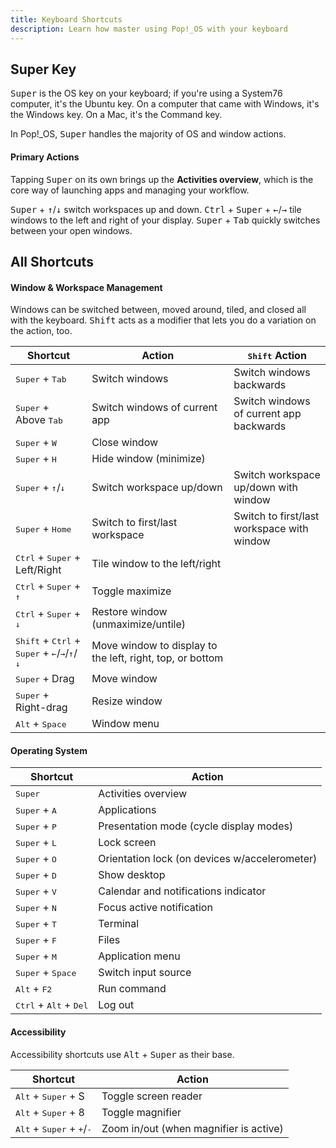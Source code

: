 ```yaml
---
title: Keyboard Shortcuts
description: Learn how master using Pop!_OS with your keyboard
---
```


## Super Key

<!-- TODO: Add Pop! key when that starts shipping -->

<kbd>Super</kbd> is the OS key on your keyboard; if you're using a System76
computer, it's the Ubuntu key. On a computer that came with Windows, it's the
Windows key. On a Mac, it's the Command key.

In Pop!\_OS, <kbd>Super</kbd> handles the majority of OS and window actions.

#### Primary Actions

Tapping <kbd>Super</kbd> on its own brings up the **Activities overview**, which
is the core way of launching apps and managing your workflow.

<kbd>Super</kbd> + <kbd>↑</kbd>/<kbd>↓</kbd> switch workspaces up and down.
<kbd>Ctrl</kbd> + <kbd>Super</kbd> + <kbd>←</kbd>/<kbd>→</kbd> tile
windows to the left and right of your display. <kbd>Super</kbd> + <kbd>Tab</kbd>
quickly switches between your open windows.


## All Shortcuts

#### Window & Workspace Management

Windows can be switched between, moved around, tiled, and closed all with the
keyboard. <kbd>Shift</kbd> acts as a modifier that lets you do a variation on
the action, too.

| Shortcut | Action  | <kbd>Shift</kbd> Action |
| -------- | --------- | ------ |
| <kbd>Super</kbd> + <kbd>Tab</kbd> | Switch windows | Switch windows backwards |
| <kbd>Super</kbd> + Above <kbd>Tab</kbd> | Switch windows of current app | Switch windows of current app backwards |
| <kbd>Super</kbd> + <kbd>W</kbd> | Close window | |
| <kbd>Super</kbd> + <kbd>H</kbd> | Hide window (minimize) | |
| <kbd>Super</kbd> + <kbd>↑</kbd>/<kbd>↓</kbd> | Switch workspace up/down | Switch workspace up/down with window |
| <kbd>Super</kbd> + <kbd>Home</kbd> | Switch to first/last workspace | Switch to first/last workspace with window |
| <kbd>Ctrl</kbd> + <kbd>Super</kbd> + Left/Right | Tile window to the left/right | |
| <kbd>Ctrl</kbd> + <kbd>Super</kbd> + <kbd>↑</kbd> | Toggle maximize | |
| <kbd>Ctrl</kbd> + <kbd>Super</kbd> + <kbd>↓</kbd> | Restore window (unmaximize/untile) | |
| <kbd>Shift</kbd> + <kbd>Ctrl</kbd> + <kbd>Super</kbd> + <kbd>←</kbd>/<kbd>→</kbd>/<kbd>↑</kbd>/<kbd>↓</kbd> | Move window to display to the left, right, top, or bottom | |
| <kbd>Super</kbd> + Drag | Move window | |
| <kbd>Super</kbd> + Right-drag | Resize window | |
| <kbd>Alt</kbd> + <kbd>Space</kbd> | Window menu |

#### Operating System

| Shortcut | Action |
| -------- | ------ |
| <kbd>Super</kbd> | Activities overview |
| <kbd>Super</kbd> + <kbd>A</kbd> | Applications |
| <kbd>Super</kbd> + <kbd>P</kbd> | Presentation mode (cycle display modes) |
| <kbd>Super</kbd> + <kbd>L</kbd> | Lock screen |
| <kbd>Super</kbd> + <kbd>O</kbd> | Orientation lock (on devices w/accelerometer) |
| <kbd>Super</kbd> + <kbd>D</kbd> | Show desktop |
| <kbd>Super</kbd> + <kbd>V</kbd> | Calendar and notifications indicator |
| <kbd>Super</kbd> + <kbd>N</kbd> | Focus active notification |
| <kbd>Super</kbd> + <kbd>T</kbd> | Terminal |
| <kbd>Super</kbd> + <kbd>F</kbd> | Files |
| <kbd>Super</kbd> + <kbd>M</kbd> | Application menu |
| <kbd>Super</kbd> + <kbd>Space</kbd> | Switch input source |
| <kbd>Alt</kbd> + <kbd>F2</kbd> | Run command |
| <kbd>Ctrl</kbd> + <kbd>Alt</kbd> + <kbd>Del</kbd> | Log out |

#### Accessibility

Accessibility shortcuts use <kbd>Alt</kbd> + <kbd>Super</kbd> as their base.

| Shortcut | Action |
| -------- | ------ |
| <kbd>Alt</kbd> + <kbd>Super</kbd> + S | Toggle screen reader |
| <kbd>Alt</kbd> + <kbd>Super</kbd> + 8 | Toggle magnifier |
| <kbd>Alt</kbd> + <kbd>Super</kbd> + <kbd>+</kbd>/<kbd>-</kbd> | Zoom in/out (when magnifier is active) |
